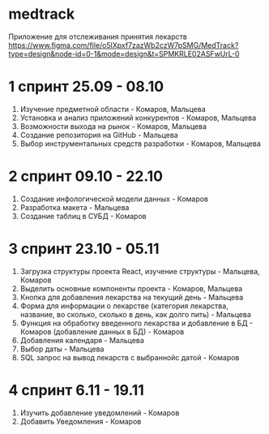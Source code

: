 # medtrack
Приложение для отслеживания принятия лекарств
https://www.figma.com/file/o5lXpxf7zazWb2czW7pSMG/MedTrack?type=design&node-id=0-1&mode=design&t=SPMKRLE02ASFwUrL-0
# 1 спринт 25.09 - 08.10
1. Изучение предметной области - Комаров, Мальцева
2. Установка и анализ приложений конкурентов - Комаров, Мальцева
3. Возможности выхода на рынок - Комаров, Мальцева
4. Создание репозитория на GitHub - Мальцева
5. Выбор инструментальных средств разработки - Комаров, Мальцева
# 2 спринт 09.10 - 22.10
1. Создание инфологической модели данных - Комаров
2. Разработка макета - Мальцева
3. Создание таблиц в СУБД - Комаров
# 3 спринт 23.10 - 05.11
1. Загрузка структуры проекта React, изучение структуры - Мальцева, Комаров
2. Выделить основные компоненты проекта - Комаров, Мальцева
3. Кнопка для добавления лекарства на текущий день - Мальцева
4. Форма для информации о лекарстве (категория лекарства, название, во сколько, сколько в день, как долго пить) - Мальцева
5. Функция на обработку введенного лекарства и добавление в БД - Комаров (добавление данных  в БД) - Комаров
6. Добавления календаря - Мальцева
7. Выбор даты - Мальцева
8. SQL запрос на вывод лекарств с выбраннойс датой - Комаров
# 4 спринт 6.11 - 19.11
1. Изучить добавление уведомлений - Комаров
2. Добавить Уведомления - Комаров

